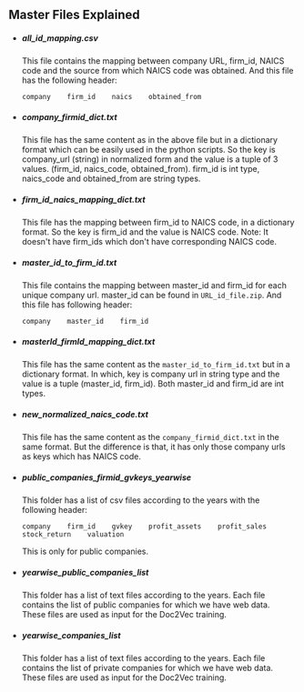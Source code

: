 ## Master Files Explained

 * ##### all_id_mapping.csv
   This file contains the mapping between company URL, firm_id, NAICS code and the source from which NAICS code was 
   obtained. And this file has the following header:
   
    ```commandline
    company    firm_id    naics    obtained_from   
    ```
    
 * ##### company_firmid_dict.txt
    This file has the same content as in the above file but in a dictionary format which can be easily used in the 
    python scripts. So the key is company_url (string) in normalized form and the value is a tuple of 3 values. 
    (firm_id, naics_code, obtained_from). firm_id is int type, naics_code and obtained_from are string types.  
    
 * ##### firm_id_naics_mapping_dict.txt
    This file has the mapping between firm_id to NAICS code, in a dictionary format. So the key is firm_id and the value
    is NAICS code. Note: It doesn't have firm_ids which don't have corresponding NAICS code.
    
 * ##### master_id_to_firm_id.txt
    This file contains the mapping between master_id and firm_id for each unique company url. master_id can be found in 
    `URL_id_file.zip`. And this file has following header: 
    
    ```commandline
    company    master_id    firm_id   
    ```
    
 * ##### masterId_firmId_mapping_dict.txt
    This file has the same content as the `master_id_to_firm_id.txt` but in a dictionary format. In which, key is company
    url in string type and the value is a tuple (master_id, firm_id). Both master_id and firm_id are int types.
    
 * ##### new_normalized_naics_code.txt
    This file has the same content as the `company_firmid_dict.txt` in the same format. But the difference is that, it
    has only those company urls as keys which has NAICS code.
    
 * ##### public_companies_firmid_gvkeys_yearwise
    This folder has a list of csv files according to the years with the following header:
    
    ```commandline
    company    firm_id    gvkey    profit_assets    profit_sales    stock_return    valuation
    ```
    This is only for public companies.
 
 * ##### yearwise_public_companies_list
    This folder has a list of text files according to the years. Each file contains the list of public companies for 
    which we have web data. These files are used as input for the Doc2Vec training.
    
 * ##### yearwise_companies_list
    This folder has a list of text files according to the years. Each file contains the list of private companies for 
    which we have web data. These files are used as input for the Doc2Vec training.
    